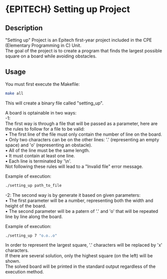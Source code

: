 # {EPITECH} Setting up Project

## Description

"Setting up" Project is an Epitech first-year project included in the CPE (Elementary Programming in C) Unit.<br/>
The goal of the project is to create a program that finds the largest possible square on a board while avoiding obstacles.

## Usage

You must first execute the Makefile:
```bash
make all
```
This will create a binary file called "setting_up".

A board is optainable in two ways:<br/>
-1:<br/>
The first way is through a file that will be passed as a parameter, here are the rules to follow for a file to be valid:<br/>
• The first line of the file must only contain the number of line on the board.<br/>
• Only two characters can be on the other lines: '.' (representing an empty space) and 'o' (representing an obstacle).<br/>
• All of the line must be the same length.<br/>
• It must contain at least one line.<br/>
• Each line is terminated by '\n'.<br/>
Not following these rules will lead to a "Invalid file" error message.

Example of execution:
```bash
./setting_up path_to_file
```

-2:
The second way is by generate it based on given parameters:<br/>
• The first parameter will be a number, representing both the width and height of the board.<br/>
• The second parameter will be a patern of '.' and 'o' that will be repeated line by line along the board.

Example of execution:
```bash
./setting_up 7 "o.o..o"
```

In order to represent the largest square, '.' characters will be replaced by 'x' characters.<br/>
If there are several solution, only the highest square (on the left) will be shown.<br/>
The solved board will be printed in the standard output regardless of the execution method.
